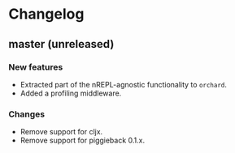 # Changelog

## master (unreleased)

### New features

* Extracted part of the nREPL-agnostic functionality to `orchard`.
* Added a profiling middleware.

### Changes

* Remove support for cljx.
* Remove support for piggieback 0.1.x.
